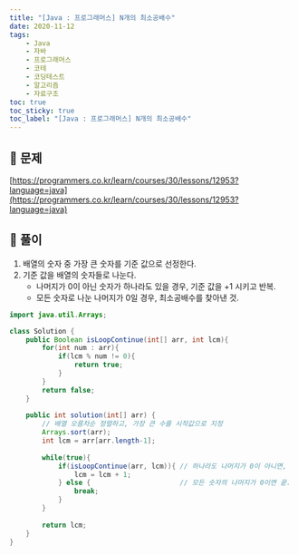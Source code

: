 ```yaml
---
title: "[Java : 프로그래머스] N개의 최소공배수"
date: 2020-11-12
tags:
    - Java
    - 자바
    - 프로그래머스
    - 코테
    - 코딩테스트
    - 알고리즘
    - 자료구조
toc: true
toc_sticky: true
toc_label: "[Java : 프로그래머스] N개의 최소공배수"
---
```

## 📝 문제
[https://programmers.co.kr/learn/courses/30/lessons/12953?language=java](https://programmers.co.kr/learn/courses/30/lessons/12953?language=java)

## 🎯 풀이
1. 배열의 숫자 중 가장 큰 숫자를 기준 값으로 선정한다.
2. 기준 값을 배열의 숫자들로 나눈다.
    - 나머지가 0이 아닌 숫자가 하나라도 있을 경우, 기준 값을 +1 시키고 반복.
    - 모든 숫자로 나눈 나머지가 0일 경우, 최소공배수를 찾아낸 것.

```java
import java.util.Arrays;

class Solution {
    public Boolean isLoopContinue(int[] arr, int lcm){
        for(int num : arr){
            if(lcm % num != 0){
                return true;
            }
        }
        return false;
    }
    
    public int solution(int[] arr) {
        // 배열 오름차순 정렬하고, 가장 큰 수를 시작값으로 지정
        Arrays.sort(arr);
        int lcm = arr[arr.length-1];
        
        while(true){
            if(isLoopContinue(arr, lcm)){ // 하나라도 나머지가 0이 아니면,
                lcm = lcm + 1;
            } else {                      // 모든 숫자의 나머지가 0이면 끝.
                break;
            }
        }
        
        return lcm;
    }
}
```